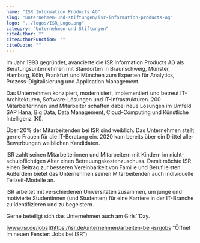 ```yaml
---
name: "ISR Information Products AG"
slug: "unternehmen-und-stiftungen/isr-information-products-ag"
logo: "../logos/ISR_Logo.png"
category: "Unternehmen und Stiftungen"
citeAuthor: ""
citeAuthorFunction: ""
citeQuote: ""
---
```


Im Jahr 1993 gegründet, avancierte die ISR Information Products AG als Beratungsunternehmen mit Standorten in Braunschweig, Münster, Hamburg, Köln, Frankfurt und München zum Experten für Analytics, Prozess-Digitalisierung und Application Management.

Das Unternehmen konzipiert, modernisiert, implementiert und betreut IT-Architekturen, Software-Lösungen und IT-Infrastrukturen. 200 Mitarbeiterinnen und Mitarbeiter schaffen dabei neue Lösungen im Umfeld SAP Hana, Big Data, Data Management, Cloud-Computing und Künstliche Intelligenz (KI).

Über 20% der Mitarbeitenden bei ISR sind weiblich. Das Unternehmen stellt gerne Frauen für die IT-Beratung ein. 2020 kam bereits über ein Drittel aller Bewerbungen weiblichen Kandidaten.

ISR zahlt seinen Mitarbeiterinnen und Mitarbeitern mit Kindern im nicht-schulpflichtigen Alter einen Betreuungskostenzuschuss. Damit möchte ISR einen Beitrag zur besseren Vereinbarkeit von Familie und Beruf leisten. Außerdem bietet das Unternehmen seinen Mitarbeitenden auch individuelle Teilzeit-Modelle an.

ISR arbeitet mit verschiedenen Universitäten zusammen, um junge und motivierte Studentinnen (und Studenten) für eine Karriere in der IT-Branche zu identifizieren und zu begeistern.

Gerne beteiligt sich das Unternehmen auch am Girls\`'Day.

[www.isr.de/jobs](https://isr.de/unternehmen/arbeiten-bei-isr/jobs "Öffnet im neuen Fenster: Jobs bei ISR")
